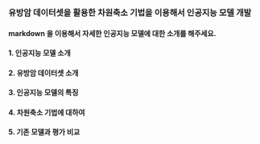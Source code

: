 ### 유방암 데이터셋을 활용한 차원축소 기법을 이용해서 인공지능 모델 개발

#### markdown 을 이용해서 자세한 인공지능 모델에 대한 소개를 해주세요.
#### 1. 인공지능 모델 소개
#### 2. 유방암 데이터셋 소개
#### 3. 인공지능 모델의 특징
#### 4. 차원축소 기법에 대하여
#### 5. 기존 모델과 평가 비교
